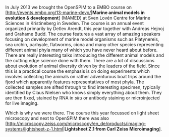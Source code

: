 ---
---
In July 2013 we brought the OpenSPIM to a EMBO course on
\[<http://events.embo.org/13-marine-devo/>|**Marine animal models in
evolution & development**\] (MAMED) at Sven Lovén Centre for Marine
Sciences in Kristineberg in Sweden. The course is an annual event
organized primarily by Detlev Arendt, this year together with Andreas
Hejnoj and Grahame Budd. The course features a vast array of amazing
speakers focusing on development of marine model organisms such as
Platynereis, sea urchin, parhyale, flatworms, ciona and many other
species representing different animal phyla many of which you have never
heard about before. There are really interesting talks introducing the
different animal models and the cutting edge science done with them.
There are a lot of discussions about evolution of animal diversity
driven by the leaders of the field. Since this is a practical course the
emphasis is on doing experiments which involves collecting the animals
on rather adventurous boat trips around the fjord which apparently
features representatives of most phyla. The collected samples are sifted
through to find interesting specimen, typically identified by Claus
Nielsen who knows simply everything about them. They are then fixed,
stained by RNA i*n situ* or antibody staining or microinjected for live
imaging.

Which is why we were there. The course this year focussed on light sheet
microscopy and next to OpenSPIM there was also
\[<http://microscopy.zeiss.com/microscopy/en_de/products/imaging-systems/lightsheet-z-1.html>|**Lightsheet
Z.1 from Carl Zeiss Microimaging**\].
